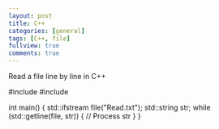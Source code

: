 ```yaml
---
layout: post
title: C++ 
categories: [general]
tags: [C++, file]
fullview: true
comments: true
---
```


Read a file line by line in C++

#include <fstream>
#include <string>


int main() 
{ 
    std::ifstream file("Read.txt");
    std::string str; 
    while (std::getline(file, str))
    {
        // Process str
    }
}
